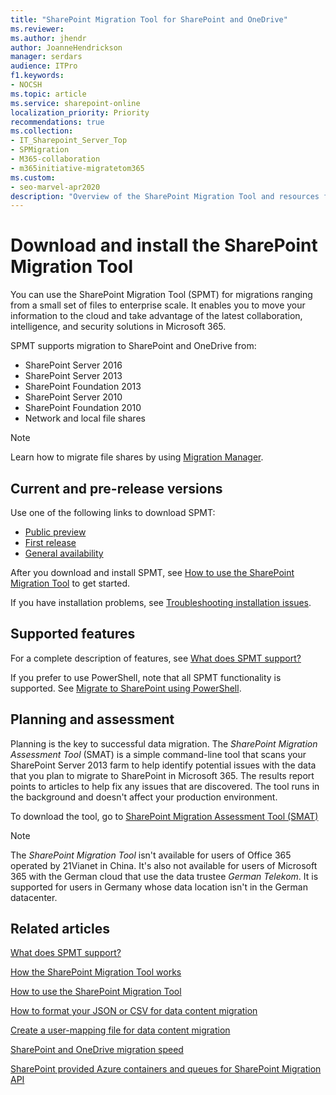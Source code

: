 ```yaml
---
title: "SharePoint Migration Tool for SharePoint and OneDrive"
ms.reviewer: 
ms.author: jhendr
author: JoanneHendrickson
manager: serdars
audience: ITPro
f1.keywords:
- NOCSH
ms.topic: article
ms.service: sharepoint-online
localization_priority: Priority
recommendations: true
ms.collection: 
- IT_Sharepoint_Server_Top
- SPMigration
- M365-collaboration
- m365initiative-migratetom365
ms.custom:
- seo-marvel-apr2020
description: "Overview of the SharePoint Migration Tool and resources for download and support."
---
```


# Download and install the SharePoint Migration Tool

You can use the SharePoint Migration Tool (SPMT) for migrations ranging from a small set of files to enterprise scale. It enables you to move your information to the cloud and take advantage of the latest collaboration, intelligence, and security solutions in Microsoft 365.

SPMT supports migration to SharePoint and OneDrive from:

- SharePoint Server 2016
- SharePoint Server 2013
- SharePoint Foundation 2013
- SharePoint Server 2010
- SharePoint Foundation 2010
- Network and local file shares

>[!Note]
>Learn how to migrate file shares by using [Migration Manager](mm-get-started.md).

## Current and pre-release versions

Use one of the following links to download SPMT:
- [Public preview](https://spmtreleasescus.blob.core.windows.net/betainstall/default.htm)
- [First release](https://aka.ms/spmt-ga-page)
- [General availability](https://aka.ms/spmt-ga-page)

After you download and install SPMT, see [How to use the SharePoint Migration Tool](how-to-use-the-sharepoint-migration-tool.md) to get started.

If you have installation problems, see [Troubleshooting installation issues](spmt-install-issues.md).

## Supported features

For a complete description of features, see [What does SPMT support?](what-is-supported-SPMT.md) 

If you prefer to use PowerShell, note that all SPMT functionality is supported. See [Migrate to SharePoint using PowerShell](overview-spmt-ps-cmdlets.md).

## Planning and assessment

Planning is the key to successful data migration. The *SharePoint Migration Assessment Tool* (SMAT) is a simple command-line tool that scans your SharePoint Server 2013 farm to help identify potential issues with the data that you plan to migrate to SharePoint in Microsoft 365. The results report points to articles to help fix any issues that are discovered. The tool runs in the background and doesn't affect your production environment.
  
To download the tool, go to [SharePoint Migration Assessment Tool (SMAT)](https://www.microsoft.com/download/details.aspx?id=53598&amp;751be11f-ede8-5a0c-058c-2ee190a24fa6=True)
  
>[!NOTE]
>The *SharePoint Migration Tool* isn't available for users of Office 365 operated by 21Vianet in China. It's also not available for users of Microsoft 365 with the German cloud that use the data trustee *German Telekom*. It is supported for users in Germany whose data location isn't in the German datacenter.

## Related articles

[What does SPMT support?](what-is-supported-SPMT.md)

[How the SharePoint Migration Tool works](how-the-sharepoint-migration-tool-works.md)
  
[How to use the SharePoint Migration Tool](how-to-use-the-sharepoint-migration-tool.md)
  
[How to format your JSON or CSV for data content migration](how-to-format-your-csv-file-for-data-content-migration.md)
  
[Create a user-mapping file for data content migration](create-a-user-mapping-file-for-data-content-migration.md)
  
[SharePoint and OneDrive migration speed](sharepoint-online-and-onedrive-migration-speed.md)
  
[SharePoint provided Azure containers and queues for SharePoint Migration API](sharepoint-online-provided-azure-containers-and-queues-for-spo-migration-api.md)
  